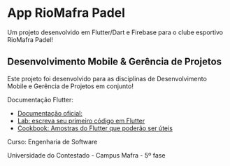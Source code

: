 # App RioMafra Padel

Um projeto desenvolvido em Flutter/Dart e Firebase para o clube esportivo RioMafra Padel!

## Desenvolvimento Mobile & Gerência de Projetos

Este projeto foi desenvolvido para as disciplinas de Desenvolvimento Mobile e Gerência de Projetos em conjunto!

Documentação Flutter:

- [Documentação oficial:](https://flutter.dev/docs)
- [Lab: escreva seu primeiro código em Flutter](https://flutter.dev/docs/get-started/codelab)
- [Cookbook: Amostras do Flutter que poderão ser úteis](https://flutter.dev/docs/cookbook)

Curso: Engenharia de Software

Universidade do Contestado - Campus Mafra - 5º fase